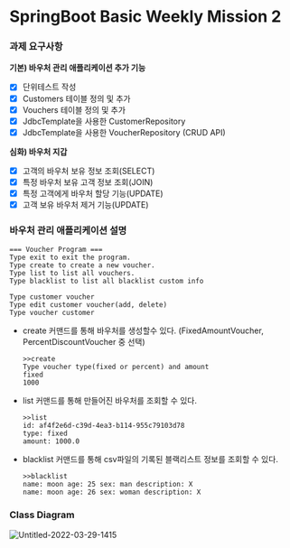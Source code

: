 # SpringBoot Basic Weekly Mission 2
### 과제 요구사항

**기본) 바우처 관리 애플리케이션 추가 기능**
- [x] 단위테스트 작성
- [x] Customers 테이블 정의 및 추가
- [x] Vouchers 테이블 정의 및 추가
- [x] JdbcTemplate을 사용한 CustomerRepository
- [x] JdbcTemplate을 사용한 VoucherRepository (CRUD API)

**심화) 바우처 지갑**

- [x] 고객의 바우처 보유 정보 조회(SELECT)
- [x] 특정 바우처 보유 고객 정보 조회(JOIN)
- [x] 특정 고객에게 바우처 할당 기능(UPDATE)
- [x] 고객 보유 바우처 제거 기능(UPDATE)

### **바우처 관리 애플리케이션 설명**
    === Voucher Program ===
    Type exit to exit the program.
    Type create to create a new voucher.
    Type list to list all vouchers.
    Type blacklist to list all blacklist custom info

    Type customer voucher
    Type edit customer voucher(add, delete)
    Type voucher customer

- create 커맨드를 통해 바우처를 생성할수 있다. (FixedAmountVoucher, PercentDiscountVoucher 중 선택)
    ```
    >>create
    Type voucher type(fixed or percent) and amount
    fixed
    1000
    ```
- list 커맨드를 통해 만들어진 바우처를 조회할 수 있다.
    ```
    >>list
    id: af4f2e6d-c39d-4ea3-b114-955c79103d78
    type: fixed
    amount: 1000.0
    ```

- blacklist 커맨드를 통해 csv파일의 기록된 블랙리스트 정보를 조회할 수 있다.
    ```
    >>blacklist
    name: moon age: 25 sex: man description: X
    name: moon age: 26 sex: woman description: X
    ```
### Class Diagram

![Untitled-2022-03-29-1415](https://user-images.githubusercontent.com/37391733/163552243-7c7b42fb-3fb1-49b1-b612-9cce565bef8b.png)
